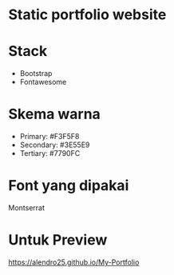 # Static portfolio website #


# Stack #
- Bootstrap
- Fontawesome

# Skema warna #
- Primary: #F3F5F8
- Secondary: #3E55E9
- Tertiary: #7790FC

# Font yang dipakai #
Montserrat


# Untuk Preview
https://alendro25.github.io/My-Portfolio
